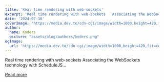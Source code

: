 ```yaml
---
title: 'Real time rendering with web-sockets'
excerpt: 'Real time rendering with web-sockets   Associating the WebSockets technology with ScheduleJS...'
date: '2024-07-10'
coverImage: 'https://media.dev.to/cdn-cgi/image/width=1000,height=420,fit=cover,gravity=auto,format=auto/https%3A%2F%2Fdev-to-uploads.s3.amazonaws.com%2Fuploads%2Farticles%2Fc5hhizvlkvdw5c6r8y1j.jpg'
author:
  name: Koders
  picture: "assets/blog/authors/koders.png"
ogImage:
  url: 'https://media.dev.to/cdn-cgi/image/width=1000,height=420,fit=cover,gravity=auto,format=auto/https%3A%2F%2Fdev-to-uploads.s3.amazonaws.com%2Fuploads%2Farticles%2Fc5hhizvlkvdw5c6r8y1j.jpg'
---
```


Real time rendering with web-sockets   Associating the WebSockets technology with ScheduleJS...

[Read more](https://dev.to/lenormor/real-time-rendering-with-web-sockets-50b7)
